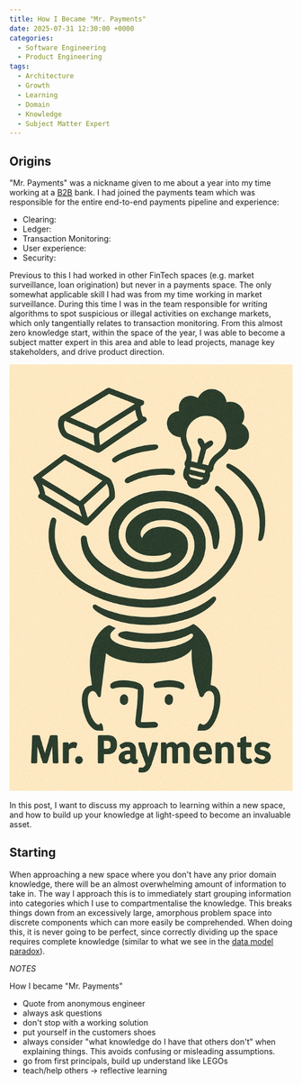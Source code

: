 ```yaml
---
title: How I Became "Mr. Payments"
date: 2025-07-31 12:30:00 +0000
categories:
  - Software Engineering
  - Product Engineering
tags:
  - Architecture
  - Growth
  - Learning
  - Domain
  - Knowledge
  - Subject Matter Expert
---
```


## Origins

"Mr. Payments" was a nickname given to me about a year into my time working at a [B2B](https://en.wikipedia.org/wiki/Business-to-business) bank. I had joined the payments team which was responsible for the entire end-to-end payments pipeline and experience:

<!-- TODO: outline what these are -->

* Clearing:
* Ledger:
* Transaction Monitoring:
* User experience:
* Security:

Previous to this I had worked in other FinTech spaces (e.g. market surveillance, loan origination) but never in a payments space. The only somewhat applicable skill I had was from my time working in market surveillance. During this time I was in the team responsible for writing algorithms to spot suspicious or illegal activities on exchange markets, which only tangentially relates to transaction monitoring. From this almost zero knowledge start, within the space of the year, I was able to become a subject matter expert in this area and able to lead projects, manage key stakeholders, and drive product direction.

![Mr. Payments Knowledge](../assets/img/posts/2025-08-31-images/mr-payments-knowledge.png)

In this post, I want to discuss my approach to learning within a new space, and how to build up your knowledge at light-speed to become an invaluable asset.

## Starting

When approaching a new space where you don't have any prior domain knowledge, there will be an almost overwhelming amount of information to take in. The way I approach this is to immediately start grouping information into categories which I use to compartmentalise the knowledge. This breaks things down from an excessively large, amorphous problem space into discrete components which can more easily be comprehended. When doing this, it is never going to be perfect, since correctly dividing up the space requires complete knowledge (similar to what we see in the [data model paradox](../data-model-paradox)).

*NOTES*

How I became "Mr. Payments"

* Quote from anonymous engineer
* always ask questions
* don't stop with a working solution
* put yourself in the customers shoes
* always consider "what knowledge do I have that others don't" when explaining things. This avoids confusing or misleading assumptions.
* go from first principals, build up understand like LEGOs
* teach/help others -> reflective learning
